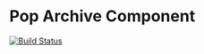 Pop Archive Component
=====================

[![Build Status](https://travis-ci.org/popphp/pop-archive.svg?branch=master)](https://travis-ci.org/popphp/pop-archive)

